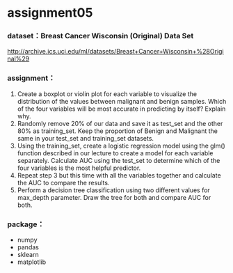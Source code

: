 # assignment05

### dataset：Breast Cancer Wisconsin (Original) Data Set
http://archive.ics.uci.edu/ml/datasets/Breast+Cancer+Wisconsin+%28Original%29

### assignment：

1.	Create a boxplot or violin plot for each variable to visualize the distribution of the values between malignant and benign samples. Which of the four variables will be most accurate in predicting by itself? Explain why.
2.	Randomly remove 20% of our data and save it as test_set and the other 80% as training_set. Keep the proportion of Benign and Malignant the same in your test_set and training_set datasets.
3.  Using the training_set, create a logistic regression model using the glm() function described in our lecture to create a model for each variable separately. Calculate AUC using the test_set to determine which of the four variables is the most helpful predictor.
4.  Repeat step 3 but this time with all the variables together and calculate the AUC to compare the results. 
5.  Perform a decision tree classification using two different values for max_depth parameter. Draw the tree for both and compare AUC for both.

### package：

- numpy
- pandas
- sklearn
- matplotlib
